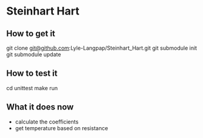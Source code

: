 Steinhart Hart
=====

How to get it
-----
git clone git@github.com:Lyle-Langpap/Steinhart_Hart.git
git submodule init
git submodule update

How to test it
-----
cd unittest
make run

What it does now
-----
* calculate the coefficients
* get temperature based on resistance
